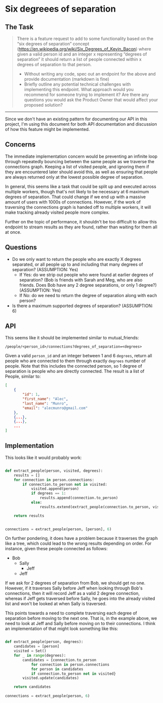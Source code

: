 # Six degreees of separation

## The Task

> There is a feature request to add to some functionality based on the “six degrees of separation” concept (https://en.wikipedia.org/wiki/Six_Degrees_of_Kevin_Bacon) where given a valid person id and an integer x representing “degrees of separation” it should return a list of people connected within x degrees of separation to that person.
>  - Without writing any code, spec out an endpoint for the above and provide documentation (markdown is fine)
>  - Briefly outline any potential technical challenges with implementing this endpoint. What approach would you recommend for someone trying to implement it? Are there any questions you would ask the Product Owner that would affect your proposed solution?

----

Since we don't have an existing pattern for documenting our API in this project, I'm using this document for both API documentation and discussion of how this feature might be implemented.

## Concerns

The immediate implementation concern would be preventing an infinite loop through repeatedly bouncing between the same people as we traverse the connections graph. Keeping a list of visited people, and ignoring them if they are encountered later should avoid this, as well as ensuring that people are always returned only at the lowest possible degree of separation. 

In general, this seems like a task that could be split up and executed across multiple workers, though that's not likely to be necessary at 6 maximum degrees of separation. That could change if we end up with a massive amount of users with 1000s of connections. However, if the work of traversing the connections graph is handed off to multiple workers, it will make tracking already visited people more complex.

Further on the topic of performance, it shouldn't be too difficult to allow this endpoint to stream results as they are found, rather than waiting for them all at once.

## Questions

 - Do we only want to return the people who are exactly X degrees separated, or all people up to and including that many degrees of separation? (ASSUMPTION: Yes)
   - If Yes: do we strip out people who were found at earlier degrees of separation? (Bob is friends with Sarah and Meg, who are also friends. Does Bob have any 2 degree separations, or only 1 degree?) (ASSUMPTION: Yes)
   - If No: do we need to return the degree of separation along with each person?
 - Is there a maximum supported degrees of separation? (ASSUMPTION: 6)

## API

This seems like it should be implemented similar to mutual_friends:

`/people/<person_id>/connections?degrees_of_separation=<degrees>`

Given a valid `person_id` and an integer between 1 and 6 `degrees`, return all people who are connected to them through exactly `degrees` number of people. Note that this includes the connected person, so 1 degree of separation is people who are directly connected. The result is a list of People, similar to:

```json
[
    {
        "id": 1,
        "first_name": "Alec",
        "last_name": "Munro",
        "email": "alecmunro@gmail.com"
    },
    {...},
    {...},
    ...
]
```

## Implementation

This looks like it would probably work:

```python

def extract_people(person, visited, degrees):
    results = []
    for connection in person.connections:
        if connection.to_person not in visited:
            visited.append(person)
            if degrees == 1:
                results.append(connection.to_person)
            else:
                results.extend(extract_people(connection.to_person, visited, degrees-1))

    return results
            

connections = extract_people(person, [person], 6)
```

On further pondering, it does have a problem because it traverses the graph like a tree, which could lead to the wrong results depending on order. For instance, given these people connected as follows:

 - Bob
   - Sally
     - Jeff
   - Jeff

If we ask for 2 degrees of separation from Bob, we should get no one. However, if it traverses Sally before Jeff when looking through Bob's connections, then it will record Jeff as a valid 2 degree connection, whereas if Jeff gets traversed before Sally, he goes into the already visited list and won't be looked at when Sally is traversed.

This points towards a need to complete traversing each degree of separation before moving to the next one. That is, in the example above, we need to look at Jeff and Sally before moving on to their connections. I think an implementation of that might look something like this:

```python

def extract_people(person, degrees):
    candidates = [person]
    visited = Set()
    for _ in range(degrees):
        candidates = {connection.to_person
            for connection in person.connections
            for person in candidates
            if connection.to_person not in visited}
        visited.update(candidates)

    return candidates
            
connections = extract_people(person, 6)
```
